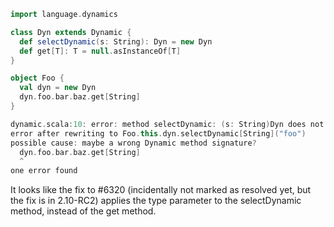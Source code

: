 ```scala
import language.dynamics

class Dyn extends Dynamic {
  def selectDynamic(s: String): Dyn = new Dyn
  def get[T]: T = null.asInstanceOf[T]
}

object Foo {
  val dyn = new Dyn
  dyn.foo.bar.baz.get[String]
}
```

```scala
dynamic.scala:10: error: method selectDynamic: (s: String)Dyn does not take type parameters
error after rewriting to Foo.this.dyn.selectDynamic[String]("foo")
possible cause: maybe a wrong Dynamic method signature?
  dyn.foo.bar.baz.get[String]
  ^
one error found
```

It looks like the fix to #6320 (incidentally not marked as resolved yet, but the fix is in 2.10-RC2) applies the type parameter to the selectDynamic method, instead of the get method.
